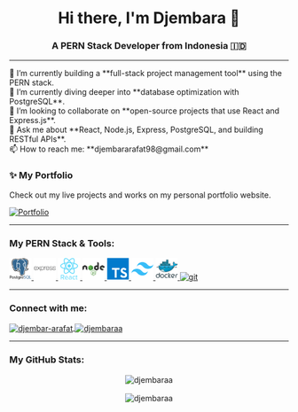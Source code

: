 <h1 align="center">Hi there, I'm Djembara 👋</h1>
<h3 align="center">A PERN Stack Developer from Indonesia 🇮🇩</h3>

---

<p align="left">
  🔭 I’m currently building a **full-stack project management tool** using the PERN stack. <br>
  🌱 I’m currently diving deeper into **database optimization with PostgreSQL**. <br>
  👯 I’m looking to collaborate on **open-source projects that use React and Express.js**. <br>
  💬 Ask me about **React, Node.js, Express, PostgreSQL, and building RESTful APIs**. <br>
  📫 How to reach me: **djembararafat98@gmail.com** <br>
</p>

### ✨ My Portfolio

Check out my live projects and works on my personal portfolio website.

<a href="https://djembaraa-djembaraas-projects.vercel.app/" target="_blank">
  <img src="https://img.shields.io/badge/View_Portfolio-000000?style=for-the-badge&logo=vercel&logoColor=white" alt="Portfolio"/>
</a>

---

<h3 align="left">My PERN Stack & Tools:</h3>
<p align="left">
  <a href="https://www.postgresql.org" target="_blank" rel="noreferrer">
    <img src="https://raw.githubusercontent.com/devicons/devicon/master/icons/postgresql/postgresql-original-wordmark.svg" alt="postgresql" width="40" height="40"/>
  </a>
  <a href="https://expressjs.com" target="_blank" rel="noreferrer">
    <img src="https://raw.githubusercontent.com/devicons/devicon/master/icons/express/express-original-wordmark.svg" alt="express" width="40" height="40"/>
  </a>
  <a href="https://reactjs.org/" target="_blank" rel="noreferrer">
    <img src="https://raw.githubusercontent.com/devicons/devicon/master/icons/react/react-original-wordmark.svg" alt="react" width="40" height="40"/>
  </a>
  <a href="https://nodejs.org" target="_blank" rel="noreferrer">
    <img src="https://raw.githubusercontent.com/devicons/devicon/master/icons/nodejs/nodejs-original-wordmark.svg" alt="nodejs" width="40" height="40"/>
  </a>
  <a href="https://www.typescriptlang.org/" target="_blank" rel="noreferrer">
    <img src="https://raw.githubusercontent.com/devicons/devicon/master/icons/typescript/typescript-original.svg" alt="typescript" width="40" height="40"/>
  </a>
  <a href="https://tailwindcss.com/" target="_blank" rel="noreferrer">
    <img src="https://raw.githubusercontent.com/devicons/devicon/master/icons/tailwindcss/tailwindcss-original.svg" alt="tailwindcss" width="40" height="40"/>
  </a>
    <a href="https://www.docker.com/" target="_blank" rel="noreferrer">
    <img src="https://raw.githubusercontent.com/devicons/devicon/master/icons/docker/docker-original-wordmark.svg" alt="docker" width="40" height="40"/>
  </a>
  <a href="https://git-scm.com/" target="_blank" rel="noreferrer">
    <img src="https://www.vectorlogo.zone/logos/git-scm/git-scm-icon.svg" alt="git" width="40" height="40"/>
  </a>
</p>

---

<h3 align="left">Connect with me:</h3>
<p align="left">
  <a href="https://www.linkedin.com/in/djembar-arafat-9a6602178/" target="blank">
    <img align="center" src="https://raw.githubusercontent.com/rahuldkjain/github-profile-readme-generator/master/src/images/icons/Social/linked-in-alt.svg" alt="djembar-arafat" height="30" width="40" />
  </a>
  <a href="https://t.me/djembaraa" target="blank">
    <img align="center" src="https://raw.githubusercontent.com/rahuldkjain/github-profile-readme-generator/master/src/images/icons/Social/telegram.svg" alt="djembaraa" height="30" width="40" />
  </a>
</p>

---

<h3 align="left">My GitHub Stats:</h3>
<p align="center">
  <img align="center" src="https://github-readme-stats.vercel.app/api?username=djembaraa&show_icons=true&locale=en&theme=tokyonight" alt="djembaraa" />
</p>
<p align="center">
  <img align="center" src="https://github-readme-stats.vercel.app/api/top-langs?username=djembaraa&layout=compact&locale=en&theme=tokyonight" alt="djembaraa" />
</p>
